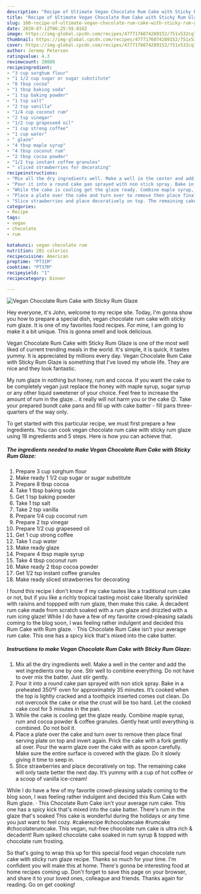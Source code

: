 ```yaml
---
description: "Recipe of Ultimate Vegan Chocolate Rum Cake with Sticky Rum Glaze"
title: "Recipe of Ultimate Vegan Chocolate Rum Cake with Sticky Rum Glaze"
slug: 160-recipe-of-ultimate-vegan-chocolate-rum-cake-with-sticky-rum-glaze
date: 2020-07-12T06:25:59.816Z
image: https://img-global.cpcdn.com/recipes/4777176074289152/751x532cq70/vegan-chocolate-rum-cake-with-sticky-rum-glaze-recipe-main-photo.jpg
thumbnail: https://img-global.cpcdn.com/recipes/4777176074289152/751x532cq70/vegan-chocolate-rum-cake-with-sticky-rum-glaze-recipe-main-photo.jpg
cover: https://img-global.cpcdn.com/recipes/4777176074289152/751x532cq70/vegan-chocolate-rum-cake-with-sticky-rum-glaze-recipe-main-photo.jpg
author: Jeremy Peterson
ratingvalue: 4.3
reviewcount: 20080
recipeingredient:
- "3 cup sorghum flour"
- "1 1/2 cup sugar or sugar substitute"
- "8 tbsp cocoa"
- "1 tbsp baking soda"
- "1 tsp baking powder"
- "1 tsp salt"
- "2 tsp vanilla"
- "1/4 cup coconut rum"
- "2 tsp vinegar"
- "1/2 cup grapeseed oil"
- "1 cup strong coffee"
- "1 cup water"
- " glaze"
- "4 tbsp maple syrup"
- "4 tbsp coconut rum"
- "2 tbsp cocoa powder"
- "1/2 tsp instant coffee granules"
- " sliced strawberries for decorating"
recipeinstructions:
- "Mix all the dry ingredients well. Make a well in the center and add the wet ingredients one by one. Stir well to combine everything. Do not have to over mix the batter. Just stir gently."
- "Pour it into a round cake pan sprayed with non stick spray. Bake in a preheated 350°F oven for approximately 35 minutes. It’s cooked when the top is lightly cracked and a toothpick inserted comes out clean. Do not overcook the cake or else the crust will be too hard. Let the cooked cake cool for 5 minutes in the pan."
- "While the cake is cooling get the glaze ready. Combine maple syrup, rum and cocoa powder &amp; coffee  granules. Gently heat until everything is combined. Do not boil it."
- "Place a plate over the cake and turn over to remove then place final serving plate on top and invert again. Prick the cake with a fork gently all over. Pour the warm glaze over the cake with as spoon carefully. Make sure the entire surface is covered with the glaze. Do it slowly giving it time to seep in."
- "Slice strawberries and place decoratively on top. The remaining cake will only taste better the next day.  It’s yummy with a cup of hot coffee or a scoop of vanilla ice-cream!"
categories:
- Recipe
tags:
- vegan
- chocolate
- rum

katakunci: vegan chocolate rum 
nutrition: 281 calories
recipecuisine: American
preptime: "PT31M"
cooktime: "PT37M"
recipeyield: "1"
recipecategory: Dinner

---
```



![Vegan Chocolate Rum Cake with Sticky Rum Glaze](https://img-global.cpcdn.com/recipes/4777176074289152/751x532cq70/vegan-chocolate-rum-cake-with-sticky-rum-glaze-recipe-main-photo.jpg)

Hey everyone, it's John, welcome to my recipe site. Today, I'm gonna show you how to prepare a special dish, vegan chocolate rum cake with sticky rum glaze. It is one of my favorites food recipes. For mine, I am going to make it a bit unique. This is gonna smell and look delicious.

Vegan Chocolate Rum Cake with Sticky Rum Glaze is one of the most well liked of current trending meals in the world. It's simple, it is quick, it tastes yummy. It is appreciated by millions every day. Vegan Chocolate Rum Cake with Sticky Rum Glaze is something that I've loved my whole life. They are nice and they look fantastic.

My rum glaze in nothing but honey, rum and cocoa. If you want the cake to be completely vegan just replace the honey with maple syrup, sugar syrup or any other liquid sweetener of your choice. Feel free to increase the amount of rum in the glaze… it really will not harm you or the cake 😉. Take your prepared bundt cake pans and fill up with cake batter - fill pans three-quarters of the way only.


To get started with this particular recipe, we must first prepare a few ingredients. You can cook vegan chocolate rum cake with sticky rum glaze using 18 ingredients and 5 steps. Here is how you can achieve that.

<!--inarticleads1-->

##### The ingredients needed to make Vegan Chocolate Rum Cake with Sticky Rum Glaze:

1. Prepare 3 cup sorghum flour
1. Make ready 1 1/2 cup sugar or sugar substitute
1. Prepare 8 tbsp cocoa
1. Take 1 tbsp baking soda
1. Get 1 tsp baking powder
1. Take 1 tsp salt
1. Take 2 tsp vanilla
1. Prepare 1/4 cup coconut rum
1. Prepare 2 tsp vinegar
1. Prepare 1/2 cup grapeseed oil
1. Get 1 cup strong coffee
1. Take 1 cup water
1. Make ready  glaze
1. Prepare 4 tbsp maple syrup
1. Take 4 tbsp coconut rum
1. Make ready 2 tbsp cocoa powder
1. Get 1/2 tsp instant coffee granules
1. Make ready  sliced strawberries for decorating


I found this recipe I don&#39;t know if my cake tastes like a traditional rum cake or not, but if you like a richly tropical tasting moist cake liberally sprinkled with raisins and toppped with rum glaze, then make this cake. A decadent rum cake made from scratch soaked with a rum glaze and drizzled with a rum icing glaze! While I do have a few of my favorite crowd-pleasing salads coming to the blog soon, I was feeling rather indulgent and decided this Rum Cake with Rum glaze. · This Chocolate Rum Cake isn&#39;t your average rum cake. This one has a spicy kick that&#39;s mixed into the cake batter. 

<!--inarticleads2-->

##### Instructions to make Vegan Chocolate Rum Cake with Sticky Rum Glaze:

1. Mix all the dry ingredients well. Make a well in the center and add the wet ingredients one by one. Stir well to combine everything. Do not have to over mix the batter. Just stir gently.
1. Pour it into a round cake pan sprayed with non stick spray. Bake in a preheated 350°F oven for approximately 35 minutes. It’s cooked when the top is lightly cracked and a toothpick inserted comes out clean. Do not overcook the cake or else the crust will be too hard. Let the cooked cake cool for 5 minutes in the pan.
1. While the cake is cooling get the glaze ready. Combine maple syrup, rum and cocoa powder &amp; coffee  granules. Gently heat until everything is combined. Do not boil it.
1. Place a plate over the cake and turn over to remove then place final serving plate on top and invert again. Prick the cake with a fork gently all over. Pour the warm glaze over the cake with as spoon carefully. Make sure the entire surface is covered with the glaze. Do it slowly giving it time to seep in.
1. Slice strawberries and place decoratively on top. The remaining cake will only taste better the next day.  It’s yummy with a cup of hot coffee or a scoop of vanilla ice-cream!


While I do have a few of my favorite crowd-pleasing salads coming to the blog soon, I was feeling rather indulgent and decided this Rum Cake with Rum glaze. · This Chocolate Rum Cake isn&#39;t your average rum cake. This one has a spicy kick that&#39;s mixed into the cake batter. There&#39;s rum in the glaze that&#39;s soaked This cake is wonderful during the holidays or any time you just want to feel cozy. #cakerecipe #chocolatecake #rumcake #chocolaterumcake. This vegan, nut-free chocolate rum cake is ultra rich &amp; decadent! Rum spiked chocolate cake soaked in rum syrup &amp; topped with chocolate rum frosting. 

So that's going to wrap this up for this special food vegan chocolate rum cake with sticky rum glaze recipe. Thanks so much for your time. I'm confident you will make this at home. There's gonna be interesting food at home recipes coming up. Don't forget to save this page on your browser, and share it to your loved ones, colleague and friends. Thanks again for reading. Go on get cooking!
